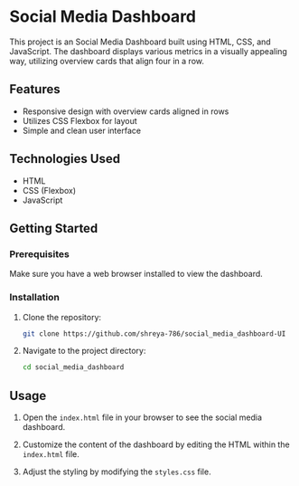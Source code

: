 # Social Media Dashboard

This project is an Social Media Dashboard built using HTML, CSS, and JavaScript. The dashboard displays various metrics in a visually appealing way, utilizing overview cards that align four in a row.

## Features

- Responsive design with overview cards aligned in rows
- Utilizes CSS Flexbox for layout
- Simple and clean user interface

## Technologies Used

- HTML
- CSS (Flexbox)
- JavaScript

## Getting Started

### Prerequisites

Make sure you have a web browser installed to view the dashboard.

### Installation

1. Clone the repository:
   ```sh
   git clone https://github.com/shreya-786/social_media_dashboard-UI

2. Navigate to the project directory:
    ```sh
    cd social_media_dashboard
    ```

## Usage

1. Open the `index.html` file in your browser to see the social media dashboard.

2. Customize the content of the dashboard by editing the HTML within the `index.html` file.

3. Adjust the styling by modifying the `styles.css` file.
